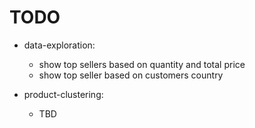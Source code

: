 # TODO

- data-exploration:
    - show top sellers based on quantity and total price
    - show top seller based on customers country


- product-clustering:
    - TBD
